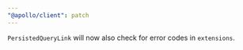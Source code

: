 ```yaml
---
"@apollo/client": patch
---
```


`PersistedQueryLink` will now also check for error codes in `extensions`.

